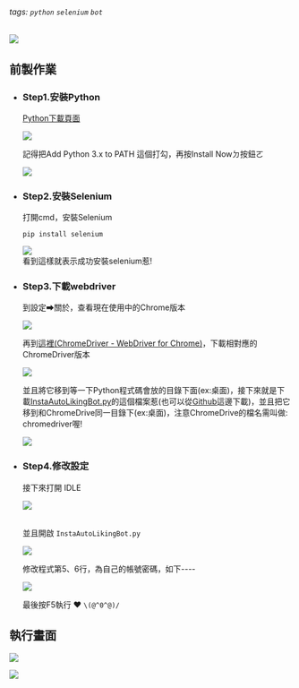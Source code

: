 ###### tags: `python` `selenium` `bot`
![](https://i.imgur.com/KjZz18K.png)
## 前製作業

- ### Step1.安裝Python
  
  [Python下載頁面](https://www.python.org/downloads/)
 
  ![](https://i.imgur.com/L3F4AJ9.png)

  
  記得把Add Python 3.x to PATH 這個打勾，再按Install Nowㄉ按鈕ㄛ
  
  ![](https://i.imgur.com/50hqw0y.png)
 
- ### Step2.安裝Selenium
    打開cmd，安裝Selenium
    ```
    pip install selenium
    ```
    ![](https://i.imgur.com/vV5LVEb.png)
    </br>看到這樣就表示成功安裝selenium惹!
- ### Step3.下載webdriver
    
    
    到設定➡關於，查看現在使用中的Chrome版本
    
    ![](https://i.imgur.com/Ay2a5ym.png)
    
    再到[這裡(ChromeDriver - WebDriver for Chrome)](https://chromedriver.chromium.org/downloads)，下載相對應的ChromeDriver版本
    
    ![](https://i.imgur.com/d2doatA.png=)
    
    並且將它移到等一下Python程式碼會放的目錄下面(ex:桌面)，接下來就是下載[InstaAutoLikingBot.py](https://drive.google.com/file/d/1AsZ2WrbkCSq5e0CKFPz280bu-d0E_-Mm/view?usp=sharing)的這個檔案惹(也可以從[Github](https://github.com/ncchen99/InstaAutoLikingBot)這邊下載)，並且把它移到和ChromeDrive同一目錄下(ex:桌面)，注意ChromeDrive的檔名需叫做: chromedriver喔!
    
    ![](https://i.imgur.com/lnQkaUs.png)
- ###  Step4.修改設定
    
    接下來打開 IDLE 
    
    ![](https://i.imgur.com/lW0i8rh.png)
    
    </br>並且開啟 `InstaAutoLikingBot.py`
    
    ![](https://i.imgur.com/E62O42l.png)
    
    修改程式第5、6行，為自己的帳號密碼，如下----
    
    ![](https://i.imgur.com/pMjp229.png)
    
    最後按F5執行 ❤  `\(@^0^@)/`



## 執行畫面
![](https://i.imgur.com/t4GuDCh.png)

![](https://i.imgur.com/C9KAKdG.png)
